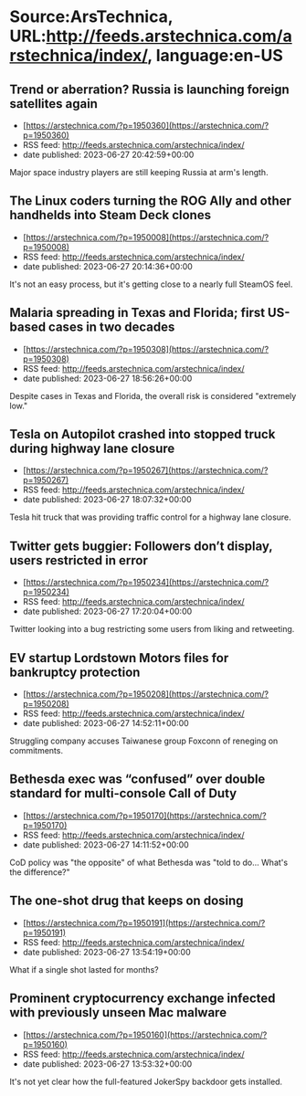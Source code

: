 # Source:ArsTechnica, URL:http://feeds.arstechnica.com/arstechnica/index/, language:en-US

## Trend or aberration? Russia is launching foreign satellites again
 - [https://arstechnica.com/?p=1950360](https://arstechnica.com/?p=1950360)
 - RSS feed: http://feeds.arstechnica.com/arstechnica/index/
 - date published: 2023-06-27 20:42:59+00:00

Major space industry players are still keeping Russia at arm's length.

## The Linux coders turning the ROG Ally and other handhelds into Steam Deck clones
 - [https://arstechnica.com/?p=1950008](https://arstechnica.com/?p=1950008)
 - RSS feed: http://feeds.arstechnica.com/arstechnica/index/
 - date published: 2023-06-27 20:14:36+00:00

It's not an easy process, but it's getting close to a nearly full SteamOS feel.

## Malaria spreading in Texas and Florida; first US-based cases in two decades
 - [https://arstechnica.com/?p=1950308](https://arstechnica.com/?p=1950308)
 - RSS feed: http://feeds.arstechnica.com/arstechnica/index/
 - date published: 2023-06-27 18:56:26+00:00

Despite cases in Texas and Florida, the overall risk is considered "extremely low."

## Tesla on Autopilot crashed into stopped truck during highway lane closure
 - [https://arstechnica.com/?p=1950267](https://arstechnica.com/?p=1950267)
 - RSS feed: http://feeds.arstechnica.com/arstechnica/index/
 - date published: 2023-06-27 18:07:32+00:00

Tesla hit truck that was providing traffic control for a highway lane closure.

## Twitter gets buggier: Followers don’t display, users restricted in error
 - [https://arstechnica.com/?p=1950234](https://arstechnica.com/?p=1950234)
 - RSS feed: http://feeds.arstechnica.com/arstechnica/index/
 - date published: 2023-06-27 17:20:04+00:00

Twitter looking into a bug restricting some users from liking and retweeting.

## EV startup Lordstown Motors files for bankruptcy protection
 - [https://arstechnica.com/?p=1950208](https://arstechnica.com/?p=1950208)
 - RSS feed: http://feeds.arstechnica.com/arstechnica/index/
 - date published: 2023-06-27 14:52:11+00:00

Struggling company accuses Taiwanese group Foxconn of reneging on commitments.

## Bethesda exec was “confused” over double standard for multi-console Call of Duty
 - [https://arstechnica.com/?p=1950170](https://arstechnica.com/?p=1950170)
 - RSS feed: http://feeds.arstechnica.com/arstechnica/index/
 - date published: 2023-06-27 14:11:52+00:00

CoD policy was "the opposite" of what Bethesda was "told to do... What's the difference?"

## The one-shot drug that keeps on dosing
 - [https://arstechnica.com/?p=1950191](https://arstechnica.com/?p=1950191)
 - RSS feed: http://feeds.arstechnica.com/arstechnica/index/
 - date published: 2023-06-27 13:54:19+00:00

What if a single shot lasted for months?

## Prominent cryptocurrency exchange infected with previously unseen Mac malware
 - [https://arstechnica.com/?p=1950160](https://arstechnica.com/?p=1950160)
 - RSS feed: http://feeds.arstechnica.com/arstechnica/index/
 - date published: 2023-06-27 13:53:32+00:00

It's not yet clear how the full-featured JokerSpy backdoor gets installed.

